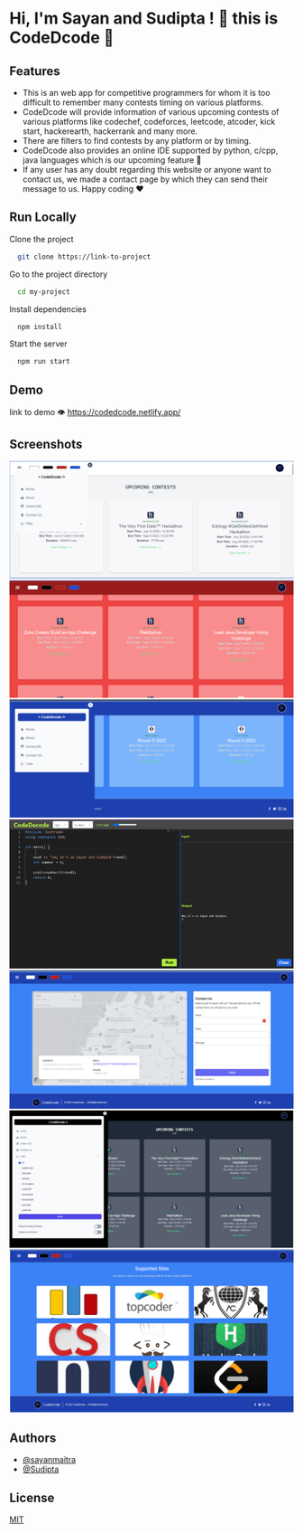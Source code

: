 
# Hi, I'm Sayan and Sudipta ! 👋 this is CodeDcode 📰



## Features

- This is an web app for competitive programmers for whom it is too difficult to remember many contests timing on various platforms.
- CodeDcode will provide information of various upcoming contests of various platforms like codechef, codeforces, leetcode, atcoder, kick start, hackerearth, hackerrank and many more.
- There are filters to find contests by any platform or by timing.
- CodeDcode also provides an online IDE supported by python, c/cpp, java languages which is our upcoming feature 🌼
- If any user has any doubt regarding this website or anyone want to contact us, we made a contact page by which they can send their message to us. Happy coding ❤️


## Run Locally

Clone the project

```bash
  git clone https://link-to-project
```

Go to the project directory

```bash
  cd my-project
```

Install dependencies

```bash
  npm install
```

Start the server

```bash
  npm run start
```


## Demo

link to demo 👁️
https://codedcode.netlify.app/

## Screenshots

![App Screenshot](https://github.com/sayan112/CodeDCode/blob/master/Codedcode1.png)
![App Screenshot](https://github.com/sayan112/CodeDCode/blob/master/CodeDcode2.png)
![App Screenshot](https://github.com/sayan112/CodeDCode/blob/master/CodeDcode3.png)
![App Screenshot](https://github.com/sayan112/CodeDCode/blob/master/Codedcode4.png)
![App Screenshot](https://github.com/sayan112/CodeDCode/blob/master/CodeDcode5.png)
![App Screenshot](https://github.com/sayan112/CodeDCode/blob/master/codeDcode6.png)
![App Screenshot](https://github.com/sayan112/CodeDCode/blob/master/codeDcodeabout%20section.png)

## Authors

- [@sayanmaitra](https://github.com/sayan112)
- [@Sudipta](https://github.com/Sudipta2002)



## License

[MIT](https://choosealicense.com/licenses/mit/)

